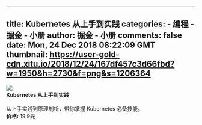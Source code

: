 
---
title: Kubernetes 从上手到实践
categories: 
    - 编程
    - 掘金 - 小册
author: 掘金 - 小册
comments: false
date: Mon, 24 Dec 2018 08:22:09 GMT
thumbnail: https://user-gold-cdn.xitu.io/2018/12/24/167df457c3d66fbd?w=1950&h=2730&f=png&s=1206364
---

<div>   
<img src="https://user-gold-cdn.xitu.io/2018/12/24/167df457c3d66fbd?w=1950&h=2730&f=png&s=1206364" referrerpolicy="no-referrer"><br>
            <strong>Kubernetes 从上手到实践</strong><br><br>
            从上手实践到原理剖析，带你掌握 Kubernetes 必备技能。<br>
            <strong>价格:</strong> 19.9元
          
</div>
            